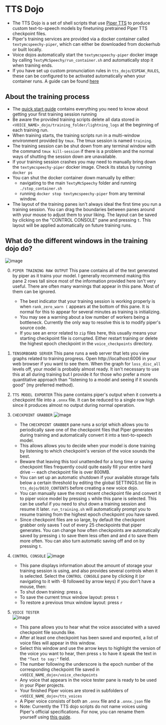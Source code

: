 # TTS Dojo

- The TTS Dojo is a set of shell scripts that use [Piper TTS](https://github.com/rhasspy/piper) to produce custom text-to-speech models by finetuning pretrained Piper TTS checkpoint files.
- Piper's training services are provided via a docker container called `textymcspeechy-piper`, which can either be downloaded from dockerhub or built locally.
- Voice dojos automatically start the `textymcspeechy-piper` docker image by calling `TextyMcSpeechy/run_container.sh` and automatically stop it when training ends.
- If you have set up custom pronunciation rules in `tts_dojo/ESPEAK_RULES`, these can be configured to be activated automatically when your container runs.  A guide can be found [here](tts_dojo/ESPEAK_RULES/README_custom_pronunciation.md)
 

## About the training process
- The [quick start guide](https://github.com/domesticatedviking/TextyMcSpeechy/blob/docker-dev/quick_start_guide.md) contains everything you need to know about getting your first training session running
- Be aware the provided training scripts delete all data stored in  `<VOICE_NAME>_dojo/training_folder/lightning_logs` at the beginning of each training run.
- When training starts, the training scripts run in a multi-window environment provided by `tmux`.  The tmux session is named `training`.
- The training session can be shut down from any terminal window with the command `tmux kill-session` if there is a problem and the normal ways of shutting the session down are unavailable.
- If your training session crashes you may need to manually bring down the `textymcspeechy-piper` docker image.  Check its status by running `docker ps` 
- You can shut the docker container down manually by either:
   - navigating to the main `TextyMcSpeechy` folder and running `./stop_container.sh`
   - running `docker stop textymcspeechy-piper` from any terminal window.
- The layout of the training panes isn't always ideal the first time you run a training session. You can drag the boundaries between panes around with your mouse to adjust them to your liking.  The layout can be saved by clicking on the "CONTROL CONSOLE" pane and pressing `t`.  This layout will be applied automatically on future training runs.
 

## What do the different windows in the training dojo do?
![image](https://github.com/user-attachments/assets/31b41ebc-a64a-456e-8910-de0ce50418d4)

0. `PIPER TRAINING RAW OUTPUT`  This pane contains all of the text generated by piper as it trains your model.   I generally recommend making this pane 2 rows tall since most of the information provided here isn't very useful.  There are often many warnings that appear in this pane.   Most of them can be ignored.
   - The best indicator that your training session is working properly is when  `rank_zero_warn (` appears at the bottom of this pane. It is normal for this to appear for several minutes as training is initializing.   
   - You may see a warning about a low number of workers being a bottleneck.  Currently the only way to resolve this is to modify piper's source code.
   - If you see an error related to `zip` files here, this usually means your starting checkpoint file is corrupted.   Either restart training or delete the highest epoch checkpoint in the `voice_checkpoints` directory.  
1. `TENSORBOARD SERVER`  This pane runs a web server that lets you view graphs related to training progress.  Open http://localhost:6006 in your web browser if you want to see them.  When the graph for `loss_disc_all` levels off, your model is probably almost ready.  It isn't necessary to use this at all during training but I provide it for those who prefer a more quantitative approach than "listening to a model and seeing if it sounds good" (my preferred method).
2. `TTS MODEL EXPORTER` This pane contains piper's output when it converts a checkpoint file into a `.onnx` file.  It can be reduced to a single row high since it produces almost no output during normal operation.
3. `CHECKPOINT GRABBER` 
![image](https://github.com/user-attachments/assets/a5c6f3fb-123a-4b1b-a134-409c7544d15b)
   - The `CHECKPOINT GRABBER` pane runs a script which allows you to periodically save one of the checkpoint files that Piper generates during training and automatically convert it into a text-to-speech model.
   - This allows allows you to decide when your model is done training by listening to which checkpoint's version of the voice sounds the best.
   - Beware that leaving this tool unattended for a long time or saving checkpoint files frequently could quite easily fill your entire hard drive -- each checkpoint file is over 800MB.
   - You can set up an automatic shutdown if your available storage falls below a certain threshold by editing the global SETTINGS.txt file in `tts_dojo/DOJO_CONTENTS` before creating a new voice dojo.
   - You can manually save the most recent checkpoint file and convert it to piper voice model by pressing `s` while this pane is selected.  This can be useful if you need to shut down a training session and resume it later.  `run_training.sh` will automatically prompt you to resume training from the highest epoch checkpoint you have saved.
   - Since checkpoint files are so large, by default the checkpoint grabber only saves 1 out of every 25 checkpoints that piper generates. You can change how often checkpoints are automatically saved by pressing `i` to save them less often and and `d` to save them more often.  You can also turn automatic saving off and on by pressing `t`. 
   
4. `CONTROL CONSOLE` 
![image](https://github.com/user-attachments/assets/8a4dcf05-ce14-4cdc-89d5-85c935ccb653)

    - This pane displays information about the amount of storage your training session is using, and also provides several controls when it is selected. Select the `CONTROL CONSOLE` pane by clicking it (or navigating to it with <CTRL>-B followed by arrow keys) if you don't have a mouse, then:
    -  To shut down training: press `q`.
    -  To save the current tmux window layout: press `t`
    -  To restore a previous tmux window layout: press `r`
5. `VOICE TESTER`   
![image](https://github.com/user-attachments/assets/f06e4aac-6ec9-40b9-86ef-aa8efa3398ea)



   -  This pane allows you to hear what the voice associated with a saved checkpoint file sounds like.
   -  After at least one checkpoint has been saved and exported, a list of voice files will appear in this window.
   -  Select this window and use the arrow keys to highlight the version of the voice you want to hear, then press `s` to have it speak the text in the `"Text to say:"` field.
   -  The number following the underscore is the epoch number of the corresponding checkpoint file saved in `<VOICE_NAME_dojo>/voice_checkpoints`
   -  Any voice that appears in the voice tester pane is ready to be used in your Piper projects.
   -  Your finished Piper voices are stored in  subfolders of `<VOICE_NAME_dojo>/tts_voices`
   -  A Piper voice consists of both an `.onnx` file and a `.onnx.json` file
   -  Note: Currently the TTS dojo scripts do not name voices using Piper's official specifications.  For now, you can rename them yourself using [this guide](docs/renaming_and_preparing_custom_piper_voices.md). 






